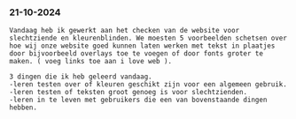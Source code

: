   <h3>21-10-2024</h3>
    <p>
    
    Vandaag heb ik gewerkt aan het checken van de website voor slechtziende en kleurenblinden. We moesten 5 voorbeelden schetsen over hoe wij onze website goed kunnen laten werken met tekst in plaatjes door bijvoorbeeld overlays toe te voegen of door fonts groter te maken. ( voeg links toe aan i love web ).
    
    3 dingen die ik heb geleerd vandaag.
    -leren testen over of kleuren geschikt zijn voor een algemeen gebruik.
    -leren testen of teksten groot genoeg is voor slechtzienden.
    -leren in te leven met gebruikers die een van bovenstaande dingen hebben.